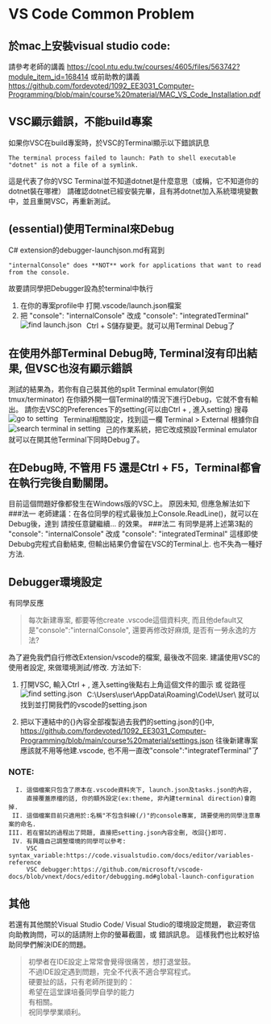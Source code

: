 # VS Code Common Problem
## 於mac上安裝visual studio code:
   請參考老師的講義
   https://cool.ntu.edu.tw/courses/4605/files/563742?module_item_id=168414
   或前助教的講義
   https://github.com/fordevoted/1092_EE3031_Computer-Programming/blob/main/course%20material/MAC_VS_Code_Installation.pdf

## VSC顯示錯誤，不能build專案
   如果你VSC在build專案時，於VSC的Terminal顯示以下錯誤訊息
   ```
   The terminal process failed to launch: Path to shell executable "dotnet" is not a file of a symlink.
   ```
   這是代表了你的VSC Terminal並不知道dotnet是什麼意思（或稱，它不知道你的dotnet裝在哪裡）
   請確認dotnet已經安裝完畢，且有將dotnet加入系統環境變數中，並且重開VSC，再重新測試。

## (essential)使用Terminal來Debug
   C# extension的debugger-launchjson.md有寫到
   ```
   "internalConsole" does **NOT** work for applications that want to read from the console.
   ```
   故要請同學把Debugger設為於terminal中執行
   1. 在你的專案profile中 打開.vscode/launch.json檔案
   2. 把
   "console": "internalConsole"
   改成
   "console": "integratedTerminal"
   Ctrl + S儲存變更。就可以用Terminal Debug了
   <img src="https://imgur.com/A9jYPvj.jpg"
     alt="find launch.json"
     style="float: left; margin-right: 10px;" />
     
## 在使用外部Terminal Debug時, Terminal沒有印出結果, 但VSC也沒有顯示錯誤
   測試的結果為，若你有自己裝其他的split Terminal emulator(例如 tmux/terminator)
   在你額外開一個Terminal的情況下進行Debug，它就不會有輸出。
   請你去VSC的Preferences下的setting(可以由Ctrl + , 進入setting)
   <img src="https://imgur.com/SgdL3YZ.jpg"
     alt="go to setting"
     style="float: left; margin-right: 10px;" />
   搜尋Terminal相關設定，找到這一欄 Terminal > External
   <img src="https://imgur.com/i27G8Sx.jpg"
    alt="search terminal in setting"
    style="float: left; margin-right: 10px;" />
   根據你自己的作業系統，把它改成預設Terminal emulator
   就可以在開其他Terminal下同時Debug了。

## 在Debug時, 不管用 F5 還是Ctrl + F5，Terminal都會在執行完後自動關閉。
   目前這個問題好像都發生在Windows版的VSC上。
   原因未知, 但應急解法如下
   ###法一
      老師建議：在各位同學的程式最後加上Console.ReadLine()，就可以在Debug後，達到
      請按任意鍵繼續...
      的效果。
   ###法二
      有同學是將上述第3點的
      "console": "internalConsole"
      改成
      "console": "integratedTerminal"
      這樣即使Debubg完程式自動結束, 但輸出結果仍會留在VSC的Terminal上.
      也不失為一種好方法.

## Debugger環境設定
   有同學反應
>  每次新建專案, 都要等他create .vscode這個資料夾,
>  而且他default又是"console":"internalConsole",
>  還要再修改好麻煩, 是否有一勞永逸的方法?

   為了避免我們自行修改Extension/vscode的檔案, 最後改不回來.
   建議使用VSC的使用者設定, 來做環境測試/修改.
   方法如下:
1. 打開VSC, 輸入Ctrl + , 進入setting後點右上角這個文件的圖示
   <img src="https://imgur.com/opqGmUH.jpg"
    alt="find setting.json"
    style="float: left; margin-right: 10px;" /> 
   或
   從路徑 C:\Users\user\AppData\Roaming\Code\User\ 
   就可以找到並打開我們的vscode的setting.json
   
2. 把以下連結中的{}內容全部複製過去我們的setting.json的{}中,
   https://github.com/fordevoted/1092_EE3031_Computer-Programming/blob/main/course%20material/settings.json
   往後新建專案應該就不用等他建.vscode,
   也不用一直改"console":"integratefTerminal"了
### NOTE:
      I. 這個檔案只包含了原本在.vscode資料夾下, launch.json及tasks.json的內容, 
         直接覆蓋原檔的話, 你的額外設定(ex:theme, 非內建terminal direction)會跑掉.
     II. 這個檔案目前只適用於:名稱"不包含斜線(/)"的console專案, 請要使用的同學注意專案的命名.
    III. 若在嘗試的過程出了問題, 直接把setting.json內容全刪, 改回{}即可.
     IV. 有興趣自己調整環境的同學可以參考:
         VSC syntax_variable:https://code.visualstudio.com/docs/editor/variables-reference 
         VSC debugger:https://github.com/microsoft/vscode-docs/blob/vnext/docs/editor/debugging.md#global-launch-configuration 

## 其他
   若還有其他關於Visual Studio Code/ Visual Studio的環境設定問題，
   歡迎寄信向助教詢問，可以的話請附上你的螢幕截圖，或 錯誤訊息。
   這樣我們也比較好協助同學們解決IDE的問題。 
  
>   初學者在IDE設定上常常會覺得很痛苦，想打退堂鼓。 \
>   不過IDE設定遇到問題，完全不代表不適合學寫程式。 \
>   硬要扯的話，只有老師所提到的： \
>   希望在這堂課培養同學自學的能力 \
>   有相關。 \
>   祝同學學業順利。

  
